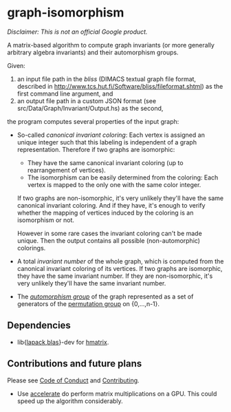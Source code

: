 # graph-isomorphism

_Disclaimer: This is not an official Google product._

A matrix-based algorithm to compute graph invariants (or more generally
arbitrary algebra invariants) and their automorphism groups.

Given:

1. an input file path in the _bliss_ (DIMACS textual graph file format,
   described in http://www.tcs.hut.fi/Software/bliss/fileformat.shtml) as the
   first command line argument, and
2. an output file path in a custom JSON format (see
   src/Data/Graph/Invariant/Output.hs) as the second,

the program computes several properties of the input graph:

- So-called _canonical invariant coloring_: Each vertex is assigned an unique
  integer such that this labeling is independent of a graph representation.
  Therefore if two graphs are isomorphic:

  * They have the same canonical invariant coloring (up to rearrangement of
    vertices).
  * The isomorphism can be easily determined from the coloring: Each vertex is
    mapped to the only one with the same color integer.

  If two graphs are non-isomorphic, it's very  unlikely they'll have the same
  canonical invariant coloring. And if they have, it's enough to verify whether
  the mapping of vertices induced by the coloring is an isomorphism or not.

  However in some rare cases the invariant coloring can't be made unique.
  Then the output contains all possible (non-automorphic) colorings.
- A total _invariant number_ of the whole graph, which is computed from the
  canonical invariant coloring of its vertices. If two graphs are isomorphic,
  they have the same invariant number. If they are non-isomorphic, it's very
  unlikely they'll have the same invariant number.
- The [_automorphism group_](https://en.wikipedia.org/wiki/Automorphism_group)
  of the graph represented as a set of generators of the [permutation
  group](https://en.wikipedia.org/wiki/Permutation_group) on {0,…,n-1}.

## Dependencies

- lib{[lapack](https://en.wikipedia.org/wiki/LAPACK),[blas](https://en.wikipedia.org/wiki/Basic_Linear_Algebra_Subprograms)}-dev
  for [hmatrix](https://hackage.haskell.org/package/hmatrix).

## Contributions and future plans

Please see [Code of Conduct](docs/code-of-conduct.md) and
[Contributing](docs/contributing.md).

- Use [accelerate](https://hackage.haskell.org/package/accelerate) do perform
  matrix multiplications on a GPU. This could speed up the algorithm
  considerably.
